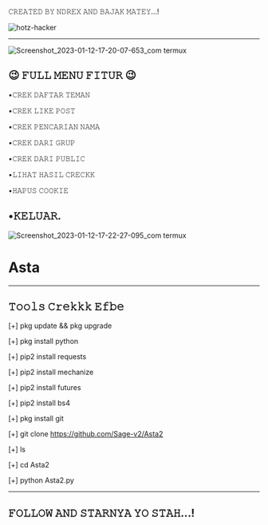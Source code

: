 𝙲𝚁𝙴𝙰𝚃𝙴𝙳 𝙱𝚈 𝙽𝙳𝚁𝙴𝚇 𝙰𝙽𝙳 𝙱𝙰𝙹𝙰𝙺 𝙼𝙰𝚃𝙴𝚈...! 

![hotz-hacker](https://user-images.githubusercontent.com/122218278/211880956-6a1214fa-f1d2-416f-8bfb-59d7eabc35da.gif)


----------------------------------------


![Screenshot_2023-01-12-17-20-07-653_com termux](https://user-images.githubusercontent.com/122218278/212028905-c8ab4d4c-9d2c-4779-9156-83dbf3700d7b.jpg)

😉 𝙵𝚄𝙻𝙻 𝙼𝙴𝙽𝚄 𝙵𝙸𝚃𝚄𝚁 😉
----------------------------------------
•𝙲𝚁𝙴𝙺 𝙳𝙰𝙵𝚃𝙰𝚁 𝚃𝙴𝙼𝙰𝙽

•𝙲𝚁𝙴𝙺 𝙻𝙸𝙺𝙴 𝙿𝙾𝚂𝚃

•𝙲𝚁𝙴𝙺 𝙿𝙴𝙽𝙲𝙰𝚁𝙸𝙰𝙽 𝙽𝙰𝙼𝙰

•𝙲𝚁𝙴𝙺 𝙳𝙰𝚁𝙸 𝙶𝚁𝚄𝙿

•𝙲𝚁𝙴𝙺 𝙳𝙰𝚁𝙸 𝙿𝚄𝙱𝙻𝙸𝙲

•𝙻𝙸𝙷𝙰𝚃 𝙷𝙰𝚂𝙸𝙻 𝙲𝚁𝙴𝙲𝙺𝙺

•𝙷𝙰𝙿𝚄𝚂 𝙲𝙾𝙾𝙺𝙸𝙴

•𝙺𝙴𝙻𝚄𝙰𝚁.
----------------------------------------

![Screenshot_2023-01-12-17-22-27-095_com termux](https://user-images.githubusercontent.com/122218278/212030048-1af92317-9cdf-41f7-ba46-c11ccae50835.jpg)


# Asta


------------------
𝚃𝚘𝚘𝚕𝚜 𝙲𝚛𝚎𝚔𝚔𝚔 𝙴𝚏𝚋𝚎
------------------



[+] pkg update && pkg upgrade

[+] pkg install python

[+] pip2 install requests

[+] pip2 install mechanize

[+] pip2 install futures

[+] pip2 install bs4

[+] pkg install git

[+] git clone https://github.com/Sage-v2/Asta2

[+] ls

[+] cd Asta2

[+] python Asta2.py




------------------------------
𝙵𝙾𝙻𝙻𝙾𝚆 𝙰𝙽𝙳 𝚂𝚃𝙰𝚁𝙽𝚈𝙰 𝚈𝙾 𝚂𝚃𝙰𝙷...!
------------------------------ 
